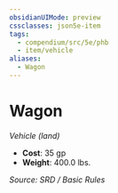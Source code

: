 ```yaml
---
obsidianUIMode: preview
cssclasses: json5e-item
tags:
  - compendium/src/5e/phb
  - item/vehicle
aliases:
  - Wagon
---
```

# Wagon
*Vehicle (land)*  

- **Cost**: 35 gp
- **Weight**: 400.0 lbs.

*Source: SRD / Basic Rules*
